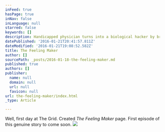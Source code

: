 ```yaml
---
inFeed: true
hasPage: true
inNav: false
inLanguage: null
starred: false
keywords: []
description: Handicapped physician turns into a biological hacker by breaking into the patient´s defense lines during consultation.
datePublished: '2016-01-21T20:41:57.811Z'
dateModified: '2016-01-21T19:08:52.582Z'
title: The Feeling Maker
author: []
sourcePath: _posts/2016-01-18-the-feeling-maker.md
published: true
authors: []
publisher:
  name: null
  domain: null
  url: null
  favicon: null
url: the-feeling-maker/index.html
_type: Article

---
```

Well, first day at The Grid. Created _The Feeling Maker_ page. First episode of this genuine story to come soon.
![](https://the-grid-user-content.s3-us-west-2.amazonaws.com/f6a1ebe9-75e9-4697-adb9-ecbb41bfc500.jpg)